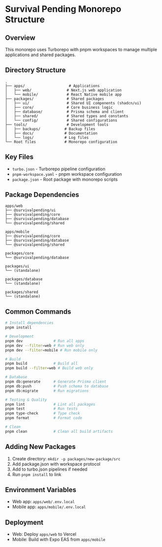 # Survival Pending Monorepo Structure

## Overview

This monorepo uses Turborepo with pnpm workspaces to manage multiple applications and shared packages.

## Directory Structure

```
.
├── apps/                    # Applications
│   ├── web/                # Next.js web application
│   └── mobile/             # React Native mobile app
├── packages/               # Shared packages
│   ├── ui/                 # Shared UI components (shadcn/ui)
│   ├── core/               # Core business logic
│   ├── database/           # Prisma schema and client
│   ├── shared/             # Shared types and constants
│   └── config/             # Shared configurations
├── tools/                  # Development tools
│   ├── backups/           # Backup files
│   ├── docs/              # Documentation
│   └── logs/              # Log files
└── Root files             # Monorepo configuration
```

## Key Files

- `turbo.json` - Turborepo pipeline configuration
- `pnpm-workspace.yaml` - pnpm workspace configuration
- `package.json` - Root package with monorepo scripts

## Package Dependencies

```
apps/web
├── @survivalpending/ui
├── @survivalpending/core
├── @survivalpending/database
└── @survivalpending/shared

apps/mobile
├── @survivalpending/core
├── @survivalpending/database
└── @survivalpending/shared

packages/core
└── @survivalpending/database

packages/ui
└── (standalone)

packages/database
└── (standalone)

packages/shared
└── (standalone)
```

## Common Commands

```bash
# Install dependencies
pnpm install

# Development
pnpm dev              # Run all apps
pnpm dev --filter=web # Run web only
pnpm dev --filter=mobile # Run mobile only

# Build
pnpm build            # Build all
pnpm build --filter=web # Build web only

# Database
pnpm db:generate      # Generate Prisma client
pnpm db:push          # Push schema to database
pnpm db:migrate       # Run migrations

# Testing & Quality
pnpm lint             # Lint all packages
pnpm test             # Run tests
pnpm type-check       # Type check
pnpm format           # Format code

# Clean
pnpm clean            # Clean all build artifacts
```

## Adding New Packages

1. Create directory: `mkdir -p packages/new-package/src`
2. Add package.json with workspace protocol
3. Add to turbo.json pipelines if needed
4. Run `pnpm install` to link

## Environment Variables

- Web app: `apps/web/.env.local`
- Mobile app: `apps/mobile/.env.local`

## Deployment

- Web: Deploy `apps/web` to Vercel
- Mobile: Build with Expo EAS from `apps/mobile`